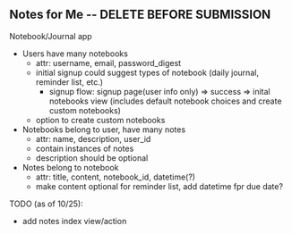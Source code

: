 ## Notes for Me -- DELETE BEFORE SUBMISSION

Notebook/Journal app

- Users have many notebooks
    - attr: username, email, password_digest
    - initial signup could suggest types of notebook (daily journal, reminder list, etc.)
        - signup flow: signup page(user info only) => success => inital notebooks view (includes default notebook choices and create custom notebooks)
    - option to create custom notebooks
- Notebooks belong to user, have many notes
    - attr:  name, description, user_id
    - contain instances of notes
    - description should be optional
- Notes belong to notebook
    - attr: title, content, notebook_id, datetime(?)
    - make content optional for reminder list, add datetime fpr due date?

TODO (as of 10/25):
 - add notes index view/action